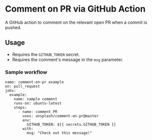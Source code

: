 # Comment on PR via GitHub Action

A GitHub action to comment on the relevant open PR when a commit is pushed.

## Usage

- Requires the `GITHUB_TOKEN` secret.
- Requires the comment's message in the `msg` parameter.


### Sample workflow

```
name: comment-on-pr example
on: pull_request
jobs:
  example:
    name: sample comment
    runs-on: ubuntu-latest
    steps:
      - name: comment PR
        uses: unsplash/comment-on-pr@master
        env:
          GITHUB_TOKEN: ${{ secrets.GITHUB_TOKEN }}
        with:
          msg: "Check out this message!"
```
